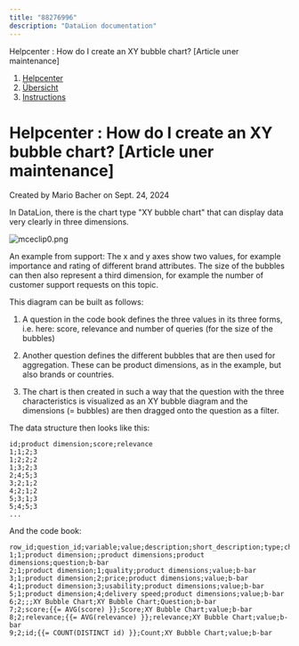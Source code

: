 ```yaml
---
title: "88276996"
description: "DataLion documentation"
---
```


Helpcenter : How do I create an XY bubble chart? \[Article uner maintenance\]  

1.  [Helpcenter](index.html)
2.  [Übersicht](2982609.html)
3.  [Instructions](Instructions_85524497.html)

# Helpcenter : How do I create an XY bubble chart? \[Article uner maintenance\]

Created by Mario Bacher on Sept. 24, 2024

In DataLion, there is the chart type "XY bubble chart" that can display data very clearly in three dimensions.

![mceclip0.png](/img/88178693.png?width=760)

An example from support: The x and y axes show two values, for example importance and rating of different brand attributes. The size of the bubbles can then also represent a third dimension, for example the number of customer support requests on this topic.

This diagram can be built as follows:

1.  A question in the code book defines the three values in its three forms, i.e. here: score, relevance and number of queries (for the size of the bubbles)
    
2.  Another question defines the different bubbles that are then used for aggregation. These can be product dimensions, as in the example, but also brands or countries.
    
3.  The chart is then created in such a way that the question with the three characteristics is visualized as an XY bubble diagram and the dimensions (= bubbles) are then dragged onto the question as a filter.
    

The data structure then looks like this:

```
id;product dimension;score;relevance
1;1;2;3
1;2;2;2
1;3;2;3
2;4;5;3
3;2;1;2
4;2;1;2
5;3;1;3
5;4;5;3
...
```

And the code book:

```
row_id;question_id;variable;value;description;short_description;type;chart_type
1;1;product dimension;;product dimensions;product dimensions;question;b-bar
2;1;product dimension;1;quality;product dimensions;value;b-bar
3;1;product dimension;2;price;product dimensions;value;b-bar
4;1;product dimension;3;usability;product dimensions;value;b-bar
5;1;product dimension;4;delivery speed;product dimensions;value;b-bar
6;2;;;XY Bubble Chart;XY Bubble Chart;Question;b-bar
7;2;score;{{= AVG(score) }};Score;XY Bubble Chart;value;b-bar
8;2;relevance;{{= AVG(relevance) }};relevance;XY Bubble Chart;value;b-bar
9;2;id;{{= COUNT(DISTINCT id) }};Count;XY Bubble Chart;value;b-bar
```